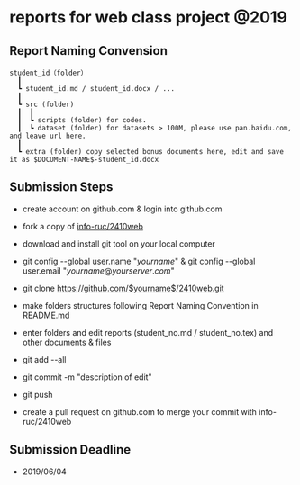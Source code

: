 # reports for web class project @2019

## Report Naming Convension
```
student_id（folder）  
  ┃
  ┗ student_id.md / student_id.docx / ...  
  ┃
  ┗ src (folder)
  ┃  ┃
  ┃  ┗ scripts (folder) for codes.
  ┃  ┗ dataset (folder) for datasets > 100M, please use pan.baidu.com, and leave url here.
  ┃
  ┗ extra (folder) copy selected bonus documents here, edit and save it as $DOCUMENT-NAME$-student_id.docx
```  

## Submission Steps

- create account on github.com & login into github.com

- fork a copy of [info-ruc/2410web](https://github.com/info-ruc/2410web)

- download and install git tool on your local computer

- git config --global user.name "$yourname$" & git config --global user.email "$yourname@yourserver.com$" 

- git clone https://github.com/$yourname$/2410web.git

- make folders structures following Report Naming Convention in README.md

- enter folders and edit reports (student_no.md / student_no.tex) and other documents & files

- git add --all 

- git commit -m "description of edit"

- git push

- create a pull request on github.com to merge your commit with info-ruc/2410web

## Submission Deadline
 
 - 2019/06/04
